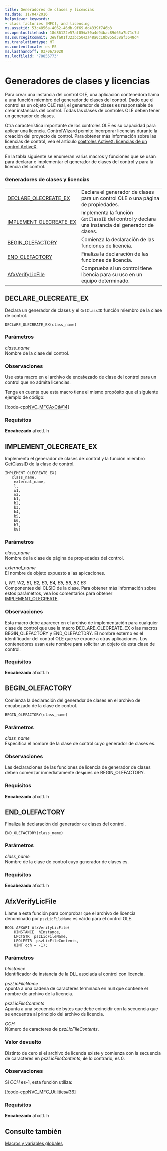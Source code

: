 ```yaml
---
title: Generadores de clases y licencias
ms.date: 11/04/2016
helpviewer_keywords:
- class factories [MFC], and licensing
ms.assetid: 53c4856a-4062-46db-9f69-dd4339f746b3
ms.openlocfilehash: 18d86122e57af056a50a4d94bac89d65a7b71c7d
ms.sourcegitcommit: 3e8fa01f323bc5043a48a0c18b855d38af3648d4
ms.translationtype: MT
ms.contentlocale: es-ES
ms.lasthandoff: 03/06/2020
ms.locfileid: "78855773"
---
```

# <a name="class-factories-and-licensing"></a>Generadores de clases y licencias

Para crear una instancia del control OLE, una aplicación contenedora llama a una función miembro del generador de clases del control. Dado que el control es un objeto OLE real, el generador de clases es responsable de crear instancias del control. Todas las clases de controles OLE deben tener un generador de clases.

Otra característica importante de los controles OLE es su capacidad para aplicar una licencia. ControlWizard permite incorporar licencias durante la creación del proyecto de control. Para obtener más información sobre las licencias de control, vea el artículo [controles ActiveX: licencias de un control ActiveX](../../mfc/mfc-activex-controls-licensing-an-activex-control.md).

En la tabla siguiente se enumeran varias macros y funciones que se usan para declarar e implementar el generador de clases del control y para la licencia del control.

### <a name="class-factories-and-licensing"></a>Generadores de clases y licencias

|||
|-|-|
|[DECLARE_OLECREATE_EX](#declare_olecreate_ex)|Declara el generador de clases para un control OLE o una página de propiedades.|
|[IMPLEMENT_OLECREATE_EX](#implement_olecreate_ex)|Implementa la función `GetClassID` del control y declara una instancia del generador de clases.|
|[BEGIN_OLEFACTORY](#begin_olefactory)|Comienza la declaración de las funciones de licencia.|
|[END_OLEFACTORY](#end_olefactory)|Finaliza la declaración de las funciones de licencia.|
|[AfxVerifyLicFile](#afxverifylicfile)|Comprueba si un control tiene licencia para su uso en un equipo determinado.|

##  <a name="declare_olecreate_ex"></a>DECLARE_OLECREATE_EX

Declara un generador de clases y el `GetClassID` función miembro de la clase de control.

```
DECLARE_OLECREATE_EX(class_name)
```

### <a name="parameters"></a>Parámetros

*class_name*<br/>
Nombre de la clase del control.

### <a name="remarks"></a>Observaciones

Use esta macro en el archivo de encabezado de clase del control para un control que no admita licencias.

Tenga en cuenta que esta macro tiene el mismo propósito que el siguiente ejemplo de código:

[!code-cpp[NVC_MFCAxCtl#14](../../mfc/reference/codesnippet/cpp/class-factories-and-licensing_1.h)]

### <a name="requirements"></a>Requisitos

  **Encabezado** afxctl. h

##  <a name="implement_olecreate_ex"></a>IMPLEMENT_OLECREATE_EX

Implementa el generador de clases del control y la función miembro [GetClassID](../../mfc/reference/colecontrol-class.md#getclassid) de la clase de control.

```
IMPLEMENT_OLECREATE_EX(
   class_name,
    external_name,
    l,
    w1,
    w2,
    b1,
    b2,
    b3,
    b4,
    b5,
    b6,
    b7,
    b8)
```

### <a name="parameters"></a>Parámetros

*class_name*<br/>
Nombre de la clase de página de propiedades del control.

*external_name*<br/>
El nombre de objeto expuesto a las aplicaciones.

*l, W1, W2, B1, B2, B3, B4, B5, B6, B7, B8*<br/>
Componentes del CLSID de la clase. Para obtener más información sobre estos parámetros, vea los comentarios para obtener [IMPLEMENT_OLECREATE](run-time-object-model-services.md#implement_olecreate).

### <a name="remarks"></a>Observaciones

Esta macro debe aparecer en el archivo de implementación para cualquier clase de control que use la macro DECLARE_OLECREATE_EX o las macros BEGIN_OLEFACTORY y END_OLEFACTORY. El nombre externo es el identificador del control OLE que se expone a otras aplicaciones. Los contenedores usan este nombre para solicitar un objeto de esta clase de control.

### <a name="requirements"></a>Requisitos

  **Encabezado** afxctl. h

##  <a name="begin_olefactory"></a>BEGIN_OLEFACTORY

Comienza la declaración del generador de clases en el archivo de encabezado de la clase de control.

```
BEGIN_OLEFACTORY(class_name)
```

### <a name="parameters"></a>Parámetros

*class_name*<br/>
Especifica el nombre de la clase de control cuyo generador de clases es.

### <a name="remarks"></a>Observaciones

Las declaraciones de las funciones de licencia de generador de clases deben comenzar inmediatamente después de BEGIN_OLEFACTORY.

### <a name="requirements"></a>Requisitos

  **Encabezado** afxctl. h

##  <a name="end_olefactory"></a>END_OLEFACTORY

Finaliza la declaración del generador de clases del control.

```
END_OLEFACTORY(class_name)
```

### <a name="parameters"></a>Parámetros

*class_name*<br/>
Nombre de la clase de control cuyo generador de clases es.

### <a name="requirements"></a>Requisitos

  **Encabezado** afxctl. h

##  <a name="afxverifylicfile"></a>AfxVerifyLicFile

Llame a esta función para comprobar que el archivo de licencia denominado por `pszLicFileName` es válido para el control OLE.

```
BOOL AFXAPI AfxVerifyLicFile(
    HINSTANCE  hInstance,
    LPCTSTR  pszLicFileName,
    LPOLESTR  pszLicFileContents,
    UINT cch = -1);
```

### <a name="parameters"></a>Parámetros

*hInstance*<br/>
Identificador de instancia de la DLL asociada al control con licencia.

*pszLicFileName*<br/>
Apunta a una cadena de caracteres terminada en null que contiene el nombre de archivo de la licencia.

*pszLicFileContents*<br/>
Apunta a una secuencia de bytes que debe coincidir con la secuencia que se encuentra al principio del archivo de licencia.

*CCH*<br/>
Número de caracteres de *pszLicFileContents*.

### <a name="return-value"></a>Valor devuelto

Distinto de cero si el archivo de licencia existe y comienza con la secuencia de caracteres en *pszLicFileContents*; de lo contrario, es 0.

### <a name="remarks"></a>Observaciones

Si *CCH* es-1, esta función utiliza:

[!code-cpp[NVC_MFC_Utilities#36](../../mfc/codesnippet/cpp/class-factories-and-licensing_2.cpp)]

### <a name="requirements"></a>Requisitos

  **Encabezado** afxctl. h

## <a name="see-also"></a>Consulte también

[Macros y variables globales](../../mfc/reference/mfc-macros-and-globals.md)
